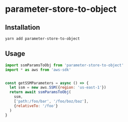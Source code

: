 # parameter-store-to-object

## Installation
`yarn add parameter-store-to-object`

## Usage
```js
import ssmParamsToObj from 'parameter-store-to-object'
import * as aws from 'aws-sdk'


const getSSMParameters = async () => {
  let ssm = new aws.SSM({region: 'us-east-1'})
  return await ssmParamsToObj(
    ssm, 
    ['path:/foo/bar', '/foo/boz/baz'], 
    {relativeTo: '/foo'}
  )
}
```